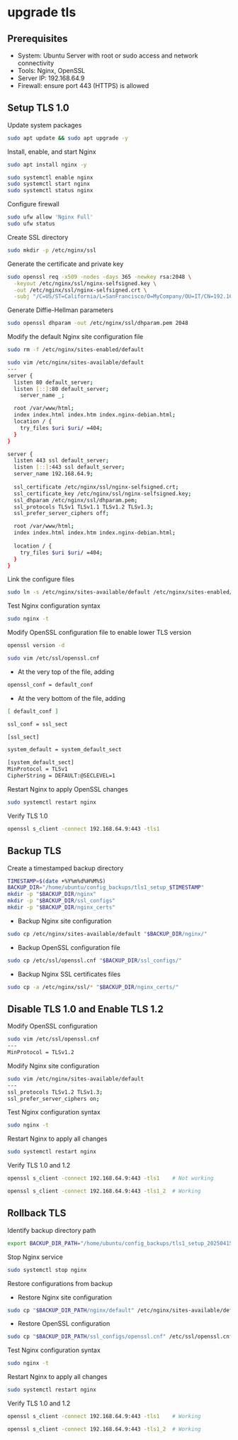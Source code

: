 # upgrade tls

## Prerequisites

- System: Ubuntu Server with root or sudo access and network connectivity
- Tools: Nginx, OpenSSL
- Server IP: 192.168.64.9
- Firewall: ensure port 443 (HTTPS) is allowed

## Setup TLS 1.0

Update system packages

```bash
sudo apt update && sudo apt upgrade -y
```

Install, enable, and start Nginx

```bash
sudo apt install nginx -y

sudo systemctl enable nginx
sudo systemctl start nginx
sudo systemctl status nginx
```

Configure firewall

```bash
sudo ufw allow 'Nginx Full'
sudo ufw status
```

Create SSL directory

```bash
sudo mkdir -p /etc/nginx/ssl
```

Generate the certificate and private key

```bash
sudo openssl req -x509 -nodes -days 365 -newkey rsa:2048 \
  -keyout /etc/nginx/ssl/nginx-selfsigned.key \
  -out /etc/nginx/ssl/nginx-selfsigned.crt \
  -subj "/C=US/ST=California/L=SanFrancisco/O=MyCompany/OU=IT/CN=192.168.64.9"
```

Generate Diffie-Hellman parameters

```bash
sudo openssl dhparam -out /etc/nginx/ssl/dhparam.pem 2048
```

Modify the default Nginx site configuration file

```bash
sudo rm -f /etc/nginx/sites-enabled/default

sudo vim /etc/nginx/sites-available/default
---
server {
  listen 80 default_server;
  listen [::]:80 default_server;
    server_name _;

  root /var/www/html;
  index index.html index.htm index.nginx-debian.html;
  location / {
    try_files $uri $uri/ =404;
  }
}

server {
  listen 443 ssl default_server;
  listen [::]:443 ssl default_server;
  server_name 192.168.64.9;
  
  ssl_certificate /etc/nginx/ssl/nginx-selfsigned.crt;
  ssl_certificate_key /etc/nginx/ssl/nginx-selfsigned.key;
  ssl_dhparam /etc/nginx/ssl/dhparam.pem;
  ssl_protocols TLSv1 TLSv1.1 TLSv1.2 TLSv1.3;
  ssl_prefer_server_ciphers off;

  root /var/www/html;
  index index.html index.htm index.nginx-debian.html;
  
  location / {
    try_files $uri $uri/ =404;
  }
}
```

Link the configure files

```bash
sudo ln -s /etc/nginx/sites-available/default /etc/nginx/sites-enabled/default
```

Test Nginx configuration syntax

```bash
sudo nginx -t
```

Modify OpenSSL configuration file to enable lower TLS version

```bash
openssl version -d

sudo vim /etc/ssl/openssl.cnf
```

- At the very top of the file, adding

```bash
openssl_conf = default_conf
```

- At the very bottom of the file, adding

```bash
[ default_conf ]

ssl_conf = ssl_sect

[ssl_sect]

system_default = system_default_sect

[system_default_sect]
MinProtocol = TLSv1
CipherString = DEFAULT:@SECLEVEL=1
```

Restart Nginx to apply OpenSSL changes

```bash
sudo systemctl restart nginx
```

Verify TLS 1.0

```bash
openssl s_client -connect 192.168.64.9:443 -tls1
```

## Backup TLS

Create a timestamped backup directory

```bash
TIMESTAMP=$(date +%Y%m%d%H%M%S)
BACKUP_DIR="/home/ubuntu/config_backups/tls1_setup_$TIMESTAMP"
mkdir -p "$BACKUP_DIR/nginx"
mkdir -p "$BACKUP_DIR/ssl_configs"
mkdir -p "$BACKUP_DIR/nginx_certs"
```

- Backup Nginx site configuration

```bash
sudo cp /etc/nginx/sites-available/default "$BACKUP_DIR/nginx/"
```

- Backup OpenSSL configuration file

```bash
sudo cp /etc/ssl/openssl.cnf "$BACKUP_DIR/ssl_configs/"
```

- Backup Nginx SSL certificates files

```bash
sudo cp -a /etc/nginx/ssl/* "$BACKUP_DIR/nginx_certs/"
```

## Disable TLS 1.0 and Enable TLS 1.2

Modify OpenSSL configuration

```bash
sudo vim /etc/ssl/openssl.cnf
---
MinProtocol = TLSv1.2
```

Modify Nginx site configuration

```bash
sudo vim /etc/nginx/sites-available/default
---
ssl_protocols TLSv1.2 TLSv1.3;
ssl_prefer_server_ciphers on;
```

Test Nginx configuration syntax

```bash
sudo nginx -t
```

Restart Nginx to apply all changes

```bash
sudo systemctl restart nginx
```

Verify TLS 1.0 and 1.2

```bash
openssl s_client -connect 192.168.64.9:443 -tls1    # Not working

openssl s_client -connect 192.168.64.9:443 -tls1_2  # Working
```

## Rollback TLS

Identify backup directory path

```bash
export BACKUP_DIR_PATH="/home/ubuntu/config_backups/tls1_setup_20250415223857"
```

Stop Nginx service

```bash
sudo systemctl stop nginx
```

Restore configurations from backup

- Restore Nginx site configuration

```bash
sudo cp "$BACKUP_DIR_PATH/nginx/default" /etc/nginx/sites-available/default
```

- Restore OpenSSL configuration

```bash
sudo cp "$BACKUP_DIR_PATH/ssl_configs/openssl.cnf" /etc/ssl/openssl.cnf
```

Test Nginx configuration syntax

```bash
sudo nginx -t
```

Restart Nginx to apply all changes

```bash
sudo systemctl restart nginx
```

Verify TLS 1.0 and 1.2

```bash
openssl s_client -connect 192.168.64.9:443 -tls1    # Working

openssl s_client -connect 192.168.64.9:443 -tls1_2  # Working
